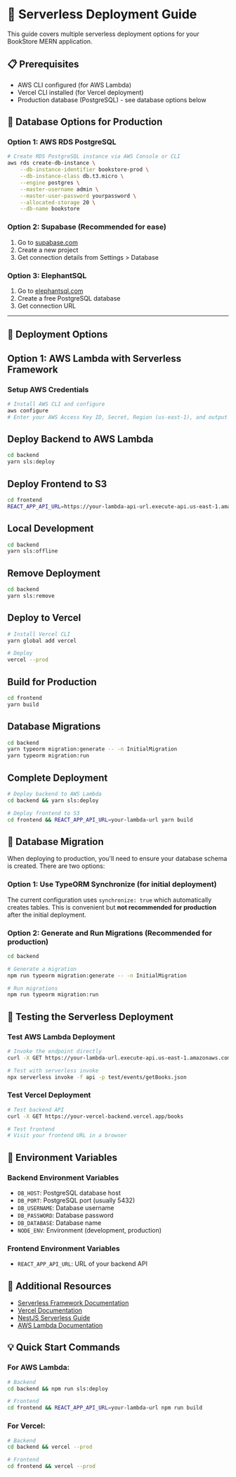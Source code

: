 # 🚀 Serverless Deployment Guide

This guide covers multiple serverless deployment options for your BookStore MERN application.

## 📋 Prerequisites

- AWS CLI configured (for AWS Lambda)
- Vercel CLI installed (for Vercel deployment)
- Production database (PostgreSQL) - see database options below

## 🔧 Database Options for Production

### Option 1: AWS RDS PostgreSQL
```bash
# Create RDS PostgreSQL instance via AWS Console or CLI
aws rds create-db-instance \
    --db-instance-identifier bookstore-prod \
    --db-instance-class db.t3.micro \
    --engine postgres \
    --master-username admin \
    --master-user-password yourpassword \
    --allocated-storage 20 \
    --db-name bookstore
```

### Option 2: Supabase (Recommended for ease)
1. Go to [supabase.com](https://supabase.com)
2. Create a new project
3. Get connection details from Settings > Database

### Option 3: ElephantSQL
1. Go to [elephantsql.com](https://elephantsql.com)
2. Create a free PostgreSQL database
3. Get connection URL

---

## 🚀 Deployment Options

## Option 1: AWS Lambda with Serverless Framework

### Setup AWS Credentials
```bash
# Install AWS CLI and configure
aws configure
# Enter your AWS Access Key ID, Secret, Region (us-east-1), and output format (json)
```

## Deploy Backend to AWS Lambda

```bash
cd backend
yarn sls:deploy
```

## Deploy Frontend to S3

```bash
cd frontend
REACT_APP_API_URL=https://your-lambda-api-url.execute-api.us-east-1.amazonaws.com/dev yarn build
```

## Local Development

```bash
cd backend
yarn sls:offline
```

## Remove Deployment

```bash
cd backend
yarn sls:remove
```

## Deploy to Vercel

```bash
# Install Vercel CLI
yarn global add vercel

# Deploy
vercel --prod
```

## Build for Production

```bash
cd frontend
yarn build
```

## Database Migrations

```bash
cd backend
yarn typeorm migration:generate -- -n InitialMigration
yarn typeorm migration:run
```

## Complete Deployment

```bash
# Deploy backend to AWS Lambda
cd backend && yarn sls:deploy

# Deploy frontend to S3
cd frontend && REACT_APP_API_URL=your-lambda-url yarn build
```

## 💾 Database Migration

When deploying to production, you'll need to ensure your database schema is created. There are two options:

### Option 1: Use TypeORM Synchronize (for initial deployment)
The current configuration uses `synchronize: true` which automatically creates tables. This is convenient but **not recommended for production** after the initial deployment.

### Option 2: Generate and Run Migrations (Recommended for production)
```bash
cd backend

# Generate a migration
npm run typeorm migration:generate -- -n InitialMigration

# Run migrations
npm run typeorm migration:run
```

## 🧪 Testing the Serverless Deployment

### Test AWS Lambda Deployment
```bash
# Invoke the endpoint directly
curl -X GET https://your-lambda-url.execute-api.us-east-1.amazonaws.com/dev/books

# Test with serverless invoke
npx serverless invoke -f api -p test/events/getBooks.json
```

### Test Vercel Deployment
```bash
# Test backend API
curl -X GET https://your-vercel-backend.vercel.app/books

# Test frontend
# Visit your frontend URL in a browser
```

## 📝 Environment Variables

### Backend Environment Variables
- `DB_HOST`: PostgreSQL database host
- `DB_PORT`: PostgreSQL port (usually 5432)
- `DB_USERNAME`: Database username
- `DB_PASSWORD`: Database password
- `DB_DATABASE`: Database name
- `NODE_ENV`: Environment (development, production)

### Frontend Environment Variables
- `REACT_APP_API_URL`: URL of your backend API

## 🔗 Additional Resources

- [Serverless Framework Documentation](https://www.serverless.com/framework/docs/)
- [Vercel Documentation](https://vercel.com/docs)
- [NestJS Serverless Guide](https://docs.nestjs.com/faq/serverless)
- [AWS Lambda Documentation](https://docs.aws.amazon.com/lambda/)

## 💡 Quick Start Commands

### For AWS Lambda:
```bash
# Backend
cd backend && npm run sls:deploy

# Frontend  
cd frontend && REACT_APP_API_URL=your-lambda-url npm run build
```

### For Vercel:
```bash
# Backend
cd backend && vercel --prod

# Frontend
cd frontend && vercel --prod
```

